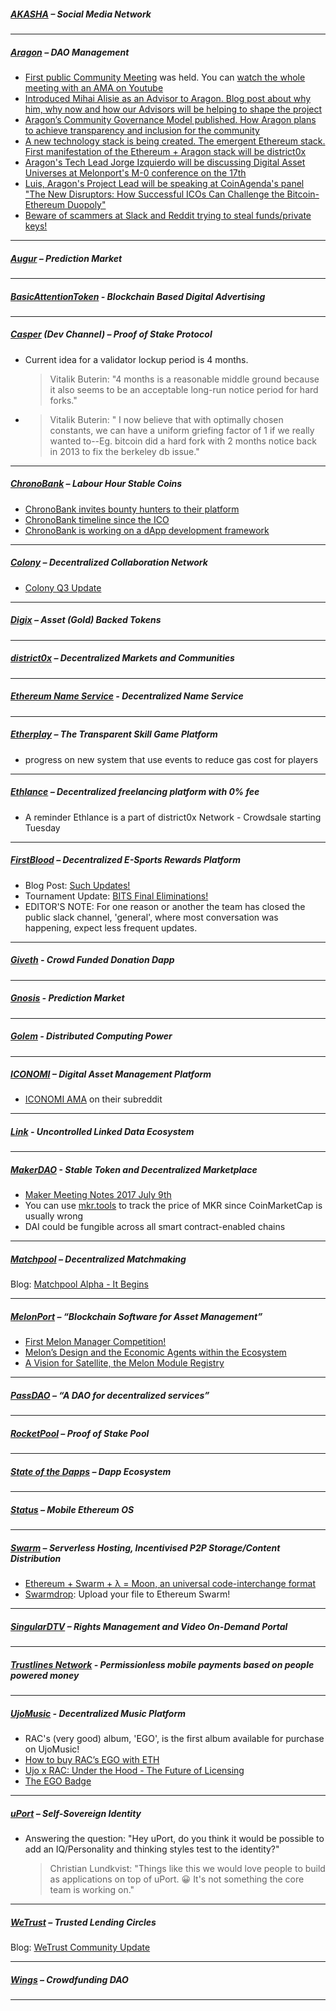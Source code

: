 
##### [AKASHA](https://akasha.world/) – Social Media Network


---
##### [Aragon](https://aragon.one/) – DAO Management
- [First public Community Meeting](https://github.com/aragon/meetings/issues/2) was held. You can [watch the whole meeting with an AMA on Youtube](https://www.youtube.com/watch?v=gNuDS1ONArU)
- [Introduced Mihai Alisie as an Advisor to Aragon. Blog post about why him, why now and how our Advisors will be helping to shape the project](https://blog.aragon.one/introducing-mihai-alisie-as-an-advisor-d66107684592)
- [Aragon’s Community Governance Model published. How Aragon plans to achieve transparency and inclusion for the community](https://blog.aragon.one/aragons-community-governance-model-2971df8f7817)
- [A new technology stack is being created. The emergent Ethereum stack. First manifestation of the Ethereum + Aragon stack will be district0x](https://blog.aragon.one/the-emergent-ethereum-stack-cbce1895142f)
- [Aragon's Tech Lead Jorge Izquierdo will be discussing Digital Asset Universes at Melonport's M-0 conference on the 17th](https://twitter.com/AragonProject/status/885452420754669569)
- [Luis, Aragon's Project Lead will be speaking at CoinAgenda's panel "The New Disruptors: How Successful ICOs Can Challenge the Bitcoin-Ethereum Duopoly"](https://twitter.com/AragonProject/status/886861012951072769)
- [Beware of scammers at Slack and Reddit trying to steal funds/private keys!](https://www.reddit.com/r/aragonproject/comments/6mlns0/warning_scammers_using_phishing_to_steal/)

---
##### [Augur](https://augur.net/) – Prediction Market


---
##### [BasicAttentionToken](https://basicattentiontoken.org/) - Blockchain Based Digital Advertising


---  
##### [Casper](https://blog.ethereum.org/2015/08/01/introducing-casper-friendly-ghost/) (Dev Channel) – Proof of Stake Protocol
- Current idea for a validator lockup period is 4 months.
  >Vitalik Buterin: "4 months is a reasonable middle ground because it also seems to be an acceptable long-run notice period for hard forks."
- >Vitalik Buterin: " I now believe that with optimally chosen constants, we can have a uniform griefing factor of 1 if we really wanted to--Eg. bitcoin did a hard fork with 2 months notice back in 2013 to fix the berkeley db issue."
---
##### [ChronoBank](http://chronobank.io/) – Labour Hour Stable Coins
- [ChronoBank invites bounty hunters to their platform](https://twitter.com/ChronobankNews/status/885873554482495488)
- [ChronoBank timeline since the ICO](https://twitter.com/ChronobankNews/status/885104745186115584)
- [ChronoBank is working on a dApp development framework](https://twitter.com/ChronobankNews/status/885487098140270592)

---
##### [Colony](https://colony.io/) – Decentralized Collaboration Network
- [Colony Q3 Update](https://blog.colony.io/colony-q3-update-9daa57d0918c)

---
##### [Digix](https://digix.io/) – Asset (Gold) Backed Tokens

---
##### [district0x](https://district0x.io/) – Decentralized Markets and Communities

---
##### [Ethereum Name Service](https://ens.codetract.io) - Decentralized Name Service


---
##### [Etherplay](https://etherplay.io) – The Transparent Skill Game Platform
- progress on new system that use events to reduce gas cost for players

---
##### [Ethlance](https://ethlance.com/) – Decentralized freelancing platform with 0% fee
- A reminder Ethlance is a part of district0x Network - Crowdsale starting Tuesday

---
##### [FirstBlood](https://firstblood.io/) – Decentralized E-Sports Rewards Platform
- Blog Post: [Such Updates!](https://blog.firstblood.io/such-updates-2c15462d7d4)
- Tournament Update: [BITS Final Eliminations!](https://blog.firstblood.io/bits-final-eliminations-5c7642629c3c)
- EDITOR'S NOTE: For one reason or another the team has closed the public slack channel, 'general', where most conversation was happening, expect less frequent updates.
---
##### [Giveth](https://www.giveth.io/) - Crowd Funded Donation Dapp


---
##### [Gnosis](https://gnosis.pm/) - Prediction Market


---  
##### [Golem](https://golem.network/) - Distributed Computing Power


---
##### [ICONOMI](https://iconomi.net/) – Digital Asset Management Platform
- [ICONOMI AMA](https://www.reddit.com/r/ICONOMI/comments/6mkw3j/iconomi_ama_july_2017/) on their subreddit
---
##### [Link](http://docs.link-blockchain.org/en/latest/) - Uncontrolled Linked Data Ecosystem

---
##### [MakerDAO](https://makerdao.com/) - Stable Token and Decentralized Marketplace
- [Maker Meeting Notes 2017 July 9th](https://steemit.com/makerdao/@kennyrowe/maker-meeting-notes-2017-july-9th)
- You can use [mkr.tools](https://mkr.tools/) to track the price of MKR since CoinMarketCap is usually wrong
- DAI could be fungible across all smart contract-enabled chains
---
##### [Matchpool](https://matchpool.co/) – Decentralized Matchmaking
Blog: [Matchpool Alpha - It Begins](https://blog.matchpool.com/matchpool-alpha-it-begins-%EF%B8%8F-56895aea8c19)

---
##### [MelonPort](https://melonport.com/) – “Blockchain Software for Asset Management”
- [First Melon Manager Competition!](https://medium.com/melonport-blog/first-melon-manager-competition-e0a50a6d31bb)
- [Melon’s Design and the Economic Agents within the Ecosystem](https://medium.com/melonport-blog/melons-design-and-the-economic-agents-within-the-ecosystem-373db9519586)
- [A Vision for Satellite, the Melon Module Registry](https://medium.com/melonport-blog/announcing-melon-satellite-e0457ae05285)


---
##### [PassDAO](https://forum.passdao.org/) – “A DAO for decentralized services”


  ---
##### [RocketPool](https://www.rocketpool.net/) – Proof of Stake Pool


---
##### [State of the Dapps](https://dapps.ethercasts.com/) – Dapp Ecosystem


---
##### [Status](https://status.im/) – Mobile Ethereum OS

---
##### [Swarm](http://swarm-gateways.net/bzz:/theswarm.eth/) – Serverless Hosting, Incentivised P2P Storage/Content Distribution
- [Ethereum + Swarm + λ = Moon, an universal code-interchange format](https://medium.com/@maiavictor/moon-a-decentralized-programming-language-282ba6c92e7a)
- [Swarmdrop](https://www.swarmdrop.com): Upload your file to Ethereum Swarm!

---
##### [SingularDTV](https://singulardtv.com/) – Rights Management and Video On-Demand Portal


---
##### [Trustlines Network](https://trustlines.network) - Permissionless mobile payments based on people powered money


---
##### [UjoMusic](https://ujomusic.com/) - Decentralized Music Platform
- RAC's (very good) album, 'EGO', is the first album available for purchase on UjoMusic!
- [How to buy RAC’s EGO with ETH](https://blog.ujomusic.com/how-to-buy-racs-ego-with-eth-8fbb4a066150)
- [Ujo x RAC: Under the Hood - The Future of Licensing](https://blog.ujomusic.com/ujo-x-rac-under-the-hood-the-future-of-licensing-d4f38e2efabd)
- [The EGO Badge](https://blog.ujomusic.com/the-ego-badge-a54b53561abf)

---  
##### [uPort](https://www.uport.me/) – Self-Sovereign Identity
- Answering the question: "Hey uPort, do you think it would be possible to add an IQ/Personality and thinking styles test to the identity?"
  >Christian Lundkvist: "Things like this we would love people to build as applications on top of uPort. :grinning: It's not something the core team is working on."
---
##### [WeTrust](https://www.wetrust.io/) – Trusted Lending Circles
Blog: [WeTrust Community Update](https://blog.wetrust.io/wetrust-community-update-july-14-2017-52f4a38e6444)

---
##### [Wings](https://wings.ai/) – Crowdfunding DAO


---

